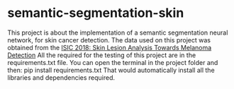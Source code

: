 # semantic-segmentation-skin

This project is about the implementation of a semantic segmentation neural network, for skin cancer detection.
The data used on this project was obtained from the [ISIC 2018: Skin Lesion Analysis Towards Melanoma Detection](https://challenge2018.isic-archive.com/)
All the required for the testing of this project are in the requirements.txt file.
You can open the terminal in the project folder and then:
    pip install requirements.txt
That would automatically install all the libraries and dependencies required.